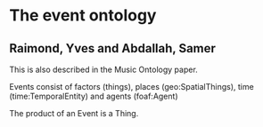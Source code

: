 # The event ontology
## Raimond, Yves and Abdallah, Samer

This is also described in the Music Ontology paper.
        
Events consist of factors (things), places (geo:SpatialThings), time (time:TemporalEntity) and agents (foaf:Agent)
        
The product of an Event is a Thing.
